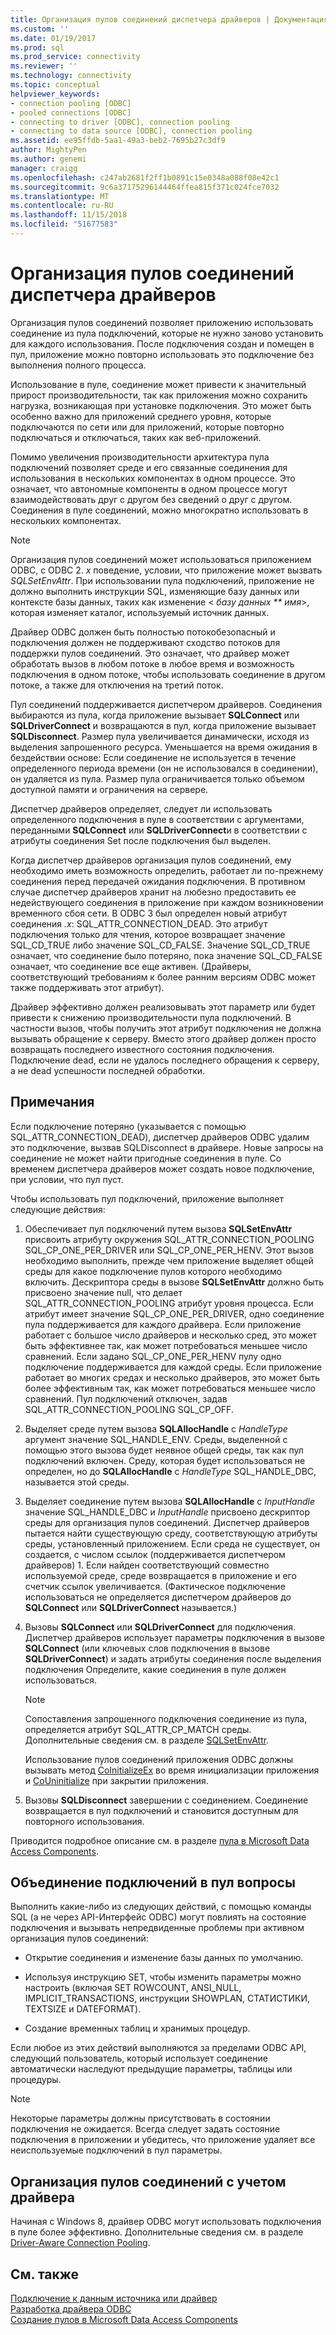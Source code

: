 ```yaml
---
title: Организация пулов соединений диспетчера драйверов | Документация Майкрософт
ms.custom: ''
ms.date: 01/19/2017
ms.prod: sql
ms.prod_service: connectivity
ms.reviewer: ''
ms.technology: connectivity
ms.topic: conceptual
helpviewer_keywords:
- connection pooling [ODBC]
- pooled connections [ODBC]
- connecting to driver [ODBC], connection pooling
- connecting to data source [ODBC], connection pooling
ms.assetid: ee95ffdb-5aa1-49a3-beb2-7695b27c3df9
author: MightyPen
ms.author: genemi
manager: craigg
ms.openlocfilehash: c247ab2681f2ff1b0891c15e0348a088f08e42c1
ms.sourcegitcommit: 9c6a37175296144464ffea815f371c024fce7032
ms.translationtype: MT
ms.contentlocale: ru-RU
ms.lasthandoff: 11/15/2018
ms.locfileid: "51677583"
---
```

# <a name="driver-manager-connection-pooling"></a>Организация пулов соединений диспетчера драйверов
Организация пулов соединений позволяет приложению использовать соединение из пула подключений, которые не нужно заново установить для каждого использования. После подключения создан и помещен в пул, приложение можно повторно использовать это подключение без выполнения полного процесса.  
  
 Использование в пуле, соединение может привести к значительный прирост производительности, так как приложения можно сохранить нагрузка, возникающая при установке подключения. Это может быть особенно важно для приложений среднего уровня, которые подключаются по сети или для приложений, которые повторно подключаться и отключаться, таких как веб-приложений.  
  
 Помимо увеличения производительности архитектура пула подключений позволяет среде и его связанные соединения для использования в нескольких компонентах в одном процессе. Это означает, что автономные компоненты в одном процессе могут взаимодействовать друг с другом без сведений о друг с другом. Соединения в пуле соединений, можно многократно использовать в нескольких компонентах.  
  
> [!NOTE]  
>  Организация пулов соединений может использоваться приложением ODBC, с ODBC 2. *x* поведение, условии, что приложение может вызвать *SQLSetEnvAttr*. При использовании пула подключений, приложение не должно выполнить инструкции SQL, изменяющие базу данных или контексте базы данных, таких как изменение \< *базу данных ** имя*>, которая изменяет каталог, используемый источник данных.  
  
 Драйвер ODBC должен быть полностью потокобезопасный и подключения должен не поддерживают сходство потоков для поддержки пулов соединений. Это означает, что драйвер может обработать вызов в любом потоке в любое время и возможность подключения в одном потоке, чтобы использовать соединение в другом потоке, а также для отключения на третий поток.  
  
 Пул соединений поддерживается диспетчером драйверов. Соединения выбираются из пула, когда приложение вызывает **SQLConnect** или **SQLDriverConnect** и возвращаются в пул, когда приложение вызывает **SQLDisconnect**. Размер пула увеличивается динамически, исходя из выделения запрошенного ресурса. Уменьшается на время ожидания в бездействии основе: Если соединение не используется в течение определенного периода времени (он не использовался в соединении), он удаляется из пула. Размер пула ограничивается только объемом доступной памяти и ограничения на сервере.  
  
 Диспетчер драйверов определяет, следует ли использовать определенного подключения в пуле в соответствии с аргументами, переданными **SQLConnect** или **SQLDriverConnect**и в соответствии с атрибуты соединения Set после подключения был выделен.  
  
 Когда диспетчер драйверов организация пулов соединений, ему необходимо иметь возможность определить, работает ли по-прежнему соединения перед передачей ожидания подключения. В противном случае диспетчер драйверов хранит на любезно предоставить ее недействующего соединения в приложение при каждом возникновении временного сбоя сети. В ODBC 3 был определен новый атрибут соединения *.x*: SQL_ATTR_CONNECTION_DEAD. Это атрибут подключения только для чтения, которое возвращает значение SQL_CD_TRUE либо значение SQL_CD_FALSE. Значение SQL_CD_TRUE означает, что соединение было потеряно, пока значение SQL_CD_FALSE означает, что соединение все еще активен. (Драйверы, соответствующий требованиям к более ранним версиям ODBC может также поддерживать этот атрибут).  
  
 Драйвер эффективно должен реализовывать этот параметр или будет привести к снижению производительности пула подключений. В частности вызов, чтобы получить этот атрибут подключения не должна вызывать обращение к серверу. Вместо этого драйвер должен просто возвращать последнего известного состояния подключения. Подключение dead, если не удалось последнего обращения к серверу, а не dead успешности последней обработки.  
  
## <a name="remarks"></a>Примечания  
 Если подключение потеряно (указывается с помощью SQL_ATTR_CONNECTION_DEAD), диспетчер драйверов ODBC удалим это подключение, вызвав SQLDisconnect в драйвере. Новые запросы на соединение не может найти пригодные соединения в пуле. Со временем диспетчера драйверов может создать новое подключение, при условии, что пул пуст.  
  
 Чтобы использовать пул подключений, приложение выполняет следующие действия:  
  
1.  Обеспечивает пул подключений путем вызова **SQLSetEnvAttr** присвоить атрибуту окружения SQL_ATTR_CONNECTION_POOLING SQL_CP_ONE_PER_DRIVER или SQL_CP_ONE_PER_HENV. Этот вызов необходимо выполнить, прежде чем приложение выделяет общей среды для какое подключение пулов которого необходимо включить. Дескриптора среды в вызове **SQLSetEnvAttr** должно быть присвоено значение null, что делает SQL_ATTR_CONNECTION_POOLING атрибут уровня процесса. Если атрибут имеет значение SQL_CP_ONE_PER_DRIVER, одно соединение пула поддерживается для каждого драйвера. Если приложение работает с большое число драйверов и несколько сред, это может быть эффективнее так, как может потребоваться меньшее число сравнений. Если задано SQL_CP_ONE_PER_HENV пулу одно подключение поддерживается для каждой среды. Если приложение работает во многих средах и несколько драйверов, это может быть более эффективным так, как может потребоваться меньшее число сравнений. Пул подключений отключен, задав SQL_ATTR_CONNECTION_POOLING SQL_CP_OFF.  
  
2.  Выделяет среде путем вызова **SQLAllocHandle** с *HandleType* аргумент значение SQL_HANDLE_ENV. Среды, выделенной с помощью этого вызова будет неявное общей среды, так как пул подключений включен. Среду, которая будет использоваться не определен, но до **SQLAllocHandle** с *HandleType* SQL_HANDLE_DBC, называется этой среды.  
  
3.  Выделяет соединение путем вызова **SQLAllocHandle** с *InputHandle* значение SQL_HANDLE_DBC и *InputHandle* присвоено дескриптор среды для организация пулов соединений. Диспетчер драйверов пытается найти существующую среду, соответствующую атрибуты среды, установленный приложением. Если среда не существует, он создается, с числом ссылок (поддерживается диспетчером драйверов) 1. Если найден соответствующий совместно используемой среде, среде возвращается в приложение и его счетчик ссылок увеличивается. (Фактическое подключение использоваться не определяется диспетчером драйверов до **SQLConnect** или **SQLDriverConnect** называется.)  
  
4.  Вызовы **SQLConnect** или **SQLDriverConnect** для подключения. Диспетчер драйверов использует параметры подключения в вызове **SQLConnect** (или ключевых слов подключения в вызове **SQLDriverConnect**) и задать атрибуты соединения после выделения подключения Определите, какие соединения в пуле должен использоваться.  
  
    > [!NOTE]  
    >  Сопоставления запрошенного подключения соединение из пула, определяется атрибут SQL_ATTR_CP_MATCH среды. Дополнительные сведения см. в разделе [SQLSetEnvAttr](../../../odbc/reference/syntax/sqlsetenvattr-function.md).  
  
     Использование пулов соединений приложения ODBC должны вызывать метод [CoInitializeEx](https://go.microsoft.com/fwlink/?LinkID=116307) во время инициализации приложения и [CoUninitialize](https://go.microsoft.com/fwlink/?LinkId=116310) при закрытии приложения.  
  
5.  Вызовы **SQLDisconnect** завершении с соединением. Соединение возвращается в пул подключений и становится доступным для повторного использования.  
  
 Приводится подробное описание см. в разделе [пула в Microsoft Data Access Components](https://go.microsoft.com/fwlink/?LinkId=120776).  
  
## <a name="connection-pooling-considerations"></a>Объединение подключений в пул вопросы  
 Выполнить какие-либо из следующих действий, с помощью команды SQL (а не через API-Интерфейс ODBC) могут повлиять на состояние подключения и вызывать непредвиденные проблемы при активном организация пулов соединений:  
  
-   Открытие соединения и изменение базы данных по умолчанию.  
  
-   Используя инструкцию SET, чтобы изменить параметры можно настроить (включая SET ROWCOUNT, ANSI_NULL, IMPLICIT_TRANSACTIONS, инструкции SHOWPLAN, СТАТИСТИКИ, TEXTSIZE и DATEFORMAT).  
  
-   Создание временных таблиц и хранимых процедур.  
  
 Если любое из этих действий выполняются за пределами ODBC API, следующий пользователь, который использует соединение автоматически наследуют предыдущие параметры, таблицы или процедуры.  
  
> [!NOTE]  
>  Некоторые параметры должны присутствовать в состоянии подключения не ожидается. Всегда следует задать состояние подключения в приложении и убедитесь, что приложение удаляет все неиспользуемые подключений в пул параметры.  
  
## <a name="driver-aware-connection-pooling"></a>Организация пулов соединений с учетом драйвера  
 Начиная с Windows 8, драйвер ODBC могут использовать подключения в пуле более эффективно. Дополнительные сведения см. в разделе [Driver-Aware Connection Pooling](../../../odbc/reference/develop-app/driver-aware-connection-pooling.md).  
  
## <a name="see-also"></a>См. также  
 [Подключение к данным источника или драйвер](../../../odbc/reference/develop-app/connecting-to-a-data-source-or-driver.md)   
 [Разработка драйвера ODBC](../../../odbc/reference/develop-driver/developing-an-odbc-driver.md)   
 [Создание пулов в Microsoft Data Access Components](https://go.microsoft.com/fwlink/?LinkId=120776)
